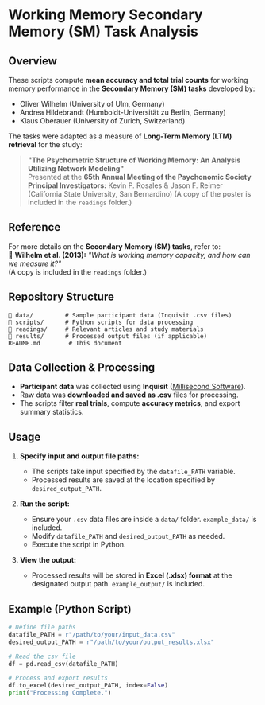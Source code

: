 # **Working Memory Secondary Memory (SM) Task Analysis**

## **Overview**
These scripts compute **mean accuracy and total trial counts** for working memory performance in the **Secondary Memory (SM) tasks** developed by:
- Oliver Wilhelm (University of Ulm, Germany)  
- Andrea Hildebrandt (Humboldt-Universität zu Berlin, Germany)  
- Klaus Oberauer (University of Zurich, Switzerland)  

The tasks were adapted as a measure of **Long-Term Memory (LTM) retrieval** for the study:  
> **"The Psychometric Structure of Working Memory: An Analysis Utilizing Network Modeling"**  
> Presented at the **65th Annual Meeting of the Psychonomic Society**  
> **Principal Investigators:** Kevin P. Rosales & Jason F. Reimer (California State University, San Bernardino)
(A copy of the poster is included in the `readings` folder.)

## **Reference**
For more details on the **Secondary Memory (SM) tasks**, refer to:  
📄 **Wilhelm et al. (2013):** *"What is working memory capacity, and how can we measure it?"*  
(A copy is included in the `readings` folder.)

## **Repository Structure**
```
📂 data/         # Sample participant data (Inquisit .csv files)
📂 scripts/      # Python scripts for data processing
📂 readings/     # Relevant articles and study materials
📂 results/      # Processed output files (if applicable)
README.md        # This document
```

## **Data Collection & Processing**
- **Participant data** was collected using **Inquisit** ([Millisecond Software](https://www.millisecond.com/about)).  
- Raw data was **downloaded and saved as .csv** files for processing.  
- The scripts filter **real trials**, compute **accuracy metrics**, and export summary statistics.  

## **Usage**
1. **Specify input and output file paths:**  
   - The scripts take input specified by the `datafile_PATH` variable.  
   - Processed results are saved at the location specified by `desired_output_PATH`.
   
2. **Run the script:**  
   - Ensure your `.csv` data files are inside a `data/` folder. `example_data/` is included.  
   - Modify `datafile_PATH` and `desired_output_PATH` as needed.  
   - Execute the script in Python.  

3. **View the output:**  
   - Processed results will be stored in **Excel (.xlsx) format** at the designated output path. `example_output/` is included.

## **Example (Python Script)**
```python
# Define file paths
datafile_PATH = r"/path/to/your/input_data.csv"
desired_output_PATH = r"/path/to/your/output_results.xlsx"

# Read the csv file
df = pd.read_csv(datafile_PATH)

# Process and export results
df.to_excel(desired_output_PATH, index=False)
print("Processing Complete.")
```
